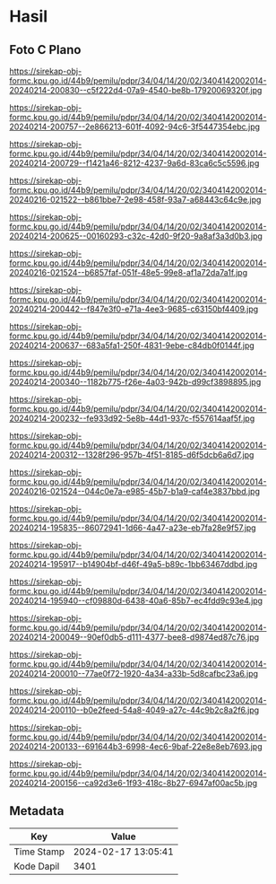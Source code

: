 # Hasil

## Foto C Plano

https://sirekap-obj-formc.kpu.go.id/44b9/pemilu/pdpr/34/04/14/20/02/3404142002014-20240214-200830--c5f222d4-07a9-4540-be8b-17920069320f.jpg

https://sirekap-obj-formc.kpu.go.id/44b9/pemilu/pdpr/34/04/14/20/02/3404142002014-20240214-200757--2e866213-601f-4092-94c6-3f5447354ebc.jpg

https://sirekap-obj-formc.kpu.go.id/44b9/pemilu/pdpr/34/04/14/20/02/3404142002014-20240214-200729--f1421a46-8212-4237-9a6d-83ca6c5c5596.jpg

https://sirekap-obj-formc.kpu.go.id/44b9/pemilu/pdpr/34/04/14/20/02/3404142002014-20240216-021522--b861bbe7-2e98-458f-93a7-a68443c64c9e.jpg

https://sirekap-obj-formc.kpu.go.id/44b9/pemilu/pdpr/34/04/14/20/02/3404142002014-20240214-200625--00160293-c32c-42d0-9f20-9a8af3a3d0b3.jpg

https://sirekap-obj-formc.kpu.go.id/44b9/pemilu/pdpr/34/04/14/20/02/3404142002014-20240216-021524--b6857faf-051f-48e5-99e8-af1a72da7a1f.jpg

https://sirekap-obj-formc.kpu.go.id/44b9/pemilu/pdpr/34/04/14/20/02/3404142002014-20240214-200442--f847e3f0-e71a-4ee3-9685-c63150bf4409.jpg

https://sirekap-obj-formc.kpu.go.id/44b9/pemilu/pdpr/34/04/14/20/02/3404142002014-20240214-200637--683a5fa1-250f-4831-9ebe-c84db0f0144f.jpg

https://sirekap-obj-formc.kpu.go.id/44b9/pemilu/pdpr/34/04/14/20/02/3404142002014-20240214-200340--1182b775-f26e-4a03-942b-d99cf3898895.jpg

https://sirekap-obj-formc.kpu.go.id/44b9/pemilu/pdpr/34/04/14/20/02/3404142002014-20240214-200232--fe933d92-5e8b-44d1-937c-f557614aaf5f.jpg

https://sirekap-obj-formc.kpu.go.id/44b9/pemilu/pdpr/34/04/14/20/02/3404142002014-20240214-200312--1328f296-957b-4f51-8185-d6f5dcb6a6d7.jpg

https://sirekap-obj-formc.kpu.go.id/44b9/pemilu/pdpr/34/04/14/20/02/3404142002014-20240216-021524--044c0e7a-e985-45b7-b1a9-caf4e3837bbd.jpg

https://sirekap-obj-formc.kpu.go.id/44b9/pemilu/pdpr/34/04/14/20/02/3404142002014-20240214-195835--86072941-1d66-4a47-a23e-eb7fa28e9f57.jpg

https://sirekap-obj-formc.kpu.go.id/44b9/pemilu/pdpr/34/04/14/20/02/3404142002014-20240214-195917--b14904bf-d46f-49a5-b89c-1bb63467ddbd.jpg

https://sirekap-obj-formc.kpu.go.id/44b9/pemilu/pdpr/34/04/14/20/02/3404142002014-20240214-195940--cf09880d-6438-40a6-85b7-ec4fdd9c93e4.jpg

https://sirekap-obj-formc.kpu.go.id/44b9/pemilu/pdpr/34/04/14/20/02/3404142002014-20240214-200049--90ef0db5-d111-4377-bee8-d9874ed87c76.jpg

https://sirekap-obj-formc.kpu.go.id/44b9/pemilu/pdpr/34/04/14/20/02/3404142002014-20240214-200010--77ae0f72-1920-4a34-a33b-5d8cafbc23a6.jpg

https://sirekap-obj-formc.kpu.go.id/44b9/pemilu/pdpr/34/04/14/20/02/3404142002014-20240214-200110--b0e2feed-54a8-4049-a27c-44c9b2c8a2f6.jpg

https://sirekap-obj-formc.kpu.go.id/44b9/pemilu/pdpr/34/04/14/20/02/3404142002014-20240214-200133--691644b3-6998-4ec6-9baf-22e8e8eb7693.jpg

https://sirekap-obj-formc.kpu.go.id/44b9/pemilu/pdpr/34/04/14/20/02/3404142002014-20240214-200156--ca92d3e6-1f93-418c-8b27-6947af00ac5b.jpg


## Metadata

| Key        | Value               |
| ---------- | ------------------- |
| Time Stamp | 2024-02-17 13:05:41 |
| Kode Dapil | 3401                |



